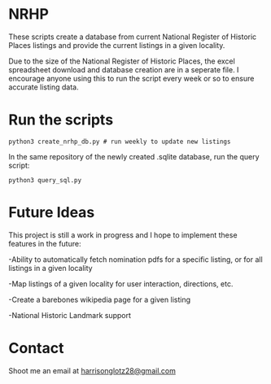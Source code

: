 # NRHP
These scripts create a database from current National Register of Historic Places listings and provide the current listings in a given locality.

Due to the size of the National Register of Historic Places, the excel spreadsheet download and database creation are in a seperate file. I encourage anyone using this to run the script every week or so to ensure accurate listing data.

# Run the scripts

```
python3 create_nrhp_db.py # run weekly to update new listings
```
In the same repository of the newly created .sqlite database, run the query script:
```
python3 query_sql.py
```

# Future Ideas
This project is still a work in progress and I hope to implement these features in the future:

-Ability to automatically fetch nomination pdfs for a specific listing, or for all listings in a given locality

-Map listings of a given locality for user interaction, directions, etc.

-Create a barebones wikipedia page for a given listing

-National Historic Landmark support

# Contact
Shoot me an email at harrisonglotz28@gmail.com
